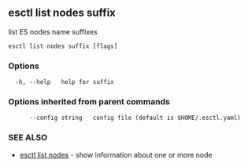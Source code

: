 ## esctl list nodes suffix

list ES nodes name suffixes

```
esctl list nodes suffix [flags]
```

### Options

```
  -h, --help   help for suffix
```

### Options inherited from parent commands

```
      --config string   config file (default is $HOME/.esctl.yaml)
```

### SEE ALSO

* [esctl list nodes](esctl_list_nodes.md)	 - show information about one or more node

